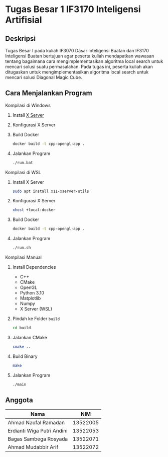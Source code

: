 # Tugas Besar 1 IF3170 Inteligensi Artifisial

## Deskripsi

Tugas Besar I pada kuliah IF3070 Dasar Inteligensi Buatan dan IF3170 Inteligensi Buatan bertujuan agar peserta kuliah mendapatkan wawasan tentang bagaimana cara mengimplementasikan algoritma local search untuk mencari solusi suatu permasalahan. Pada tugas ini, peserta kuliah akan ditugaskan untuk mengimplementasikan algoritma local search untuk mencari solusi Diagonal Magic Cube.

## Cara Menjalankan Program

Kompilasi di Windows

1. Install [X Server](https://sourceforge.net/projects/vcxsrv/)

2. Konfigurasi X Server

3. Build Docker

    ```bash
    docker build -t cpp-opengl-app .

    ```

4. Jalankan Program

    ```bash
    ./run.bat
    ```

Kompilasi di WSL

1. Install X Server

    ```bash
    sudo apt install x11-xserver-utils
    ```

2. Konfigurasi X Server

    ```bash
    xhost +local:docker
    ```

3. Build Docker

    ```bash
    docker build -t cpp-opengl-app .

    ```

4. Jalankan Program

    ```bash
    ./run.sh
    ```

Kompilasi Manual

1. Install Dependencies

    - C++
    - CMake
    - OpenGL
    - Python 3.10
    - Matplotlib
    - Numpy
    - X Server (WSL)

2. Pindah ke Folder `build`

    ```bash
    cd build
    ```

3. Jalankan CMake

    ```bash
    cmake ..
    ```

4. Build Binary

    ```bash
    make
    ```

5. Jalankan Program

    ```bash
    ./main
    ```

## Anggota

| Nama                       | NIM      |
|----------------------------|----------|
| Ahmad Naufal Ramadan       | 13522005 |
| Erdianti Wiga Putri Andini | 13522053 |
| Bagas Sambega Rosyada      | 13522071 |
| Ahmad Mudabbir Arif        | 13522072 |
